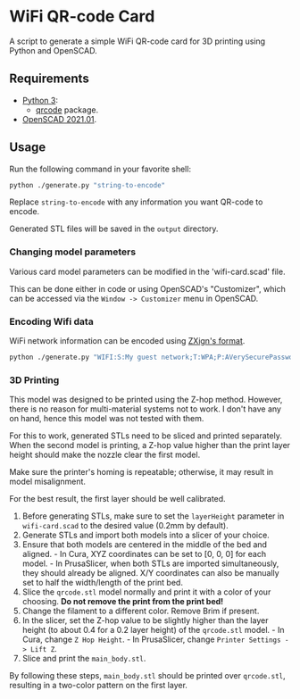 # WiFi QR-code Card

A script to generate a simple WiFi QR-code card for 3D printing using Python and OpenSCAD.

## Requirements

- [Python 3](https://www.python.org/downloads/):
  - [qrcode](https://pypi.org/project/qrcode/) package.
- [OpenSCAD 2021.01](https://openscad.org/downloads.html).

## Usage

Run the following command in your favorite shell:

```bash
python ./generate.py "string-to-encode"
```

Replace `string-to-encode` with any information you want QR-code to encode.

Generated STL files will be saved in the `output` directory.

### Changing model parameters

Various card model parameters can be modified in the 'wifi-card.scad' file.

This can be done either in code or using OpenSCAD's "Customizer", which can be accessed via the `Window -> Customizer` menu in OpenSCAD.

### Encoding Wifi data

WiFi network information can be encoded using [ZXign's format](https://github.com/zxing/zxing/wiki/Barcode-Contents#wi-fi-network-config-android-ios-11). 

 ```bash
 python ./generate.py "WIFI:S:My guest network;T:WPA;P:AVerySecurePassword123;;"
 ```

### 3D Printing

This model was designed to be printed using the Z-hop method. However, there is no reason for multi-material systems not to work. I don't have any on hand, hence this model was not tested with them.

For this to work, generated STLs need to be sliced and printed separately. When the second model is printing, a Z-hop value higher than the print layer height should make the nozzle clear the first model.

Make sure the printer's homing is repeatable; otherwise, it may result in model misalignment.

For the best result, the first layer should be well calibrated.

  1. Before generating STLs, make sure to set the `layerHeight` parameter in `wifi-card.scad` to the desired value (0.2mm by default).
  2. Generate STLs and import both models into a slicer of your choice.
  3. Ensure that both models are centered in the middle of the bed and aligned.
    - In Cura, XYZ coordinates can be set to [0, 0, 0] for each model.
    - In PrusaSlicer, when both STLs are imported simultaneously, they should already be aligned. X/Y coordinates can also be manually set to half the width/length of the print bed.
  4. Slice the `qrcode.stl` model normally and print it with a color of your choosing. **Do not remove the print from the print bed!**
  5. Change the filament to a different color. Remove Brim if present.
  6. In the slicer, set the Z-hop value to be slightly higher than the layer height (to about 0.4 for a 0.2 layer height) of the `qrcode.stl` model.
    - In Cura, change `Z Hop Height`.
    - In PrusaSlicer, change `Printer Settings -> Lift Z`.
  7. Slice and print the `main_body.stl`.

By following these steps, `main_body.stl` should be printed over `qrcode.stl`, resulting in a two-color pattern on the first layer.

